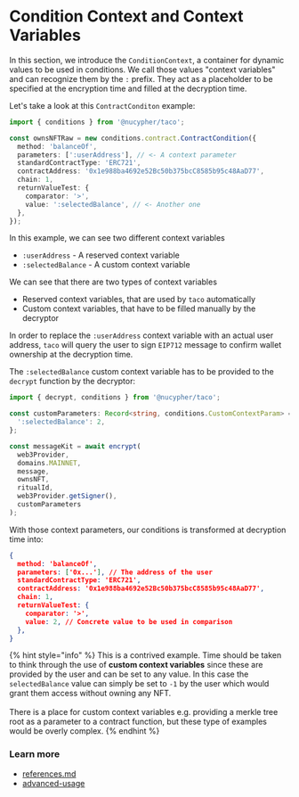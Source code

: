 # Condition Context and Context Variables

In this section, we introduce the `ConditionContext`, a container for dynamic values to be used in conditions. We call those values "context variables" and can recognize them by the `:` prefix. They act as a placeholder to be specified at the encryption time and filled at the decryption time.

Let's take a look at this `ContractConditon` example:

```typescript
import { conditions } from '@nucypher/taco';

const ownsNFTRaw = new conditions.contract.ContractCondition({
  method: 'balanceOf',
  parameters: [':userAddress'], // <- A context parameter
  standardContractType: 'ERC721',
  contractAddress: '0x1e988ba4692e52Bc50b375bcC8585b95c48AaD77',
  chain: 1,
  returnValueTest: {
    comparator: '>',
    value: ':selectedBalance', // <- Another one
  },
});
```

In this example, we can see two different context variables

* `:userAddress` - A reserved context variable
* `:selectedBalance` - A custom context variable

We can see that there are two types of context variables

* Reserved context variables, that are used by `taco` automatically
* Custom context variables, that have to be filled manually by the decryptor

In order to replace the `:userAddress` context variable with an actual user address, `taco` will query the user to sign `EIP712` message to confirm wallet ownership at the decryption time.

The `:selectedBalance` custom context variable has to be provided to the `decrypt` function by the decryptor:

```typescript
import { decrypt, conditions } from '@nucypher/taco';

const customParameters: Record<string, conditions.CustomContextParam> = {
  ':selectedBalance': 2,
};

const messageKit = await encrypt(
  web3Provider,
  domains.MAINNET,
  message,
  ownsNFT,
  ritualId,
  web3Provider.getSigner(),
  customParameters
);
```

With those context parameters, our conditions is transformed at decryption time into:

```json
{
  method: 'balanceOf',
  parameters: ['0x...'], // The address of the user
  standardContractType: 'ERC721',
  contractAddress: '0x1e988ba4692e52Bc50b375bcC8585b95c48AaD77',
  chain: 1,
  returnValueTest: {
    comparator: '>',
    value: 2, // Concrete value to be used in comparison
  },
}
```

{% hint style="info" %}
This is a contrived example. Time should be taken to think through the use of **custom context variables** since these are provided by the user and can be set to any value. In this case the `selectedBalance`  value can simply be set to `-1` by the user which would grant them access without owning any NFT.\
\
There is a place for custom context variables e.g. providing a merkle tree root as a parameter to a contract function, but these type of examples would be overly complex.
{% endhint %}

### Learn more&#x20;

* [references.md](../references.md "mention")
* [advanced-usage](../advanced-usage/ "mention")
